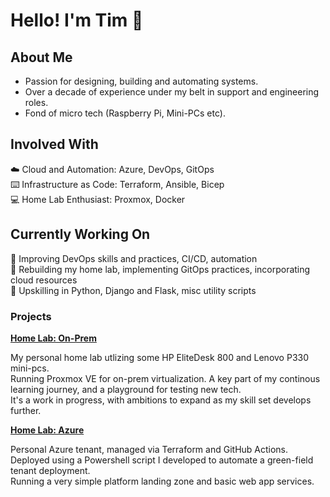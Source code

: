 # Hello! I'm Tim :wave:

## About Me

- Passion for designing, building and automating systems.  
- Over a decade of experience under my belt in support and engineering roles.  
- Fond of micro tech (Raspberry Pi, Mini-PCs etc).

## Involved With

:cloud: Cloud and Automation: Azure, DevOps, GitOps  
:keyboard: Infrastructure as Code: Terraform, Ansible, Bicep  
:computer: Home Lab Enthusiast: Proxmox, Docker

## Currently Working On

:robot: Improving DevOps skills and practices, CI/CD, automation  
:wrench: Rebuilding my home lab, implementing GitOps practices, incorporating cloud resources  
:snake: Upskilling in Python, Django and Flask, misc utility scripts  

### Projects

**[Home Lab: On-Prem](https://github.com/tim-shand/homelab-onprem)**

My personal home lab utlizing some HP EliteDesk 800 and Lenovo P330 mini-pcs.  
Running Proxmox VE for on-prem virtualization. 
A key part of my continous learning journey, and a playground for testing new tech.  
It's a work in progress, with ambitions to expand as my skill set develops further.  

**[Home Lab: Azure](https://github.com/tim-shand/homelab-azure)**

Personal Azure tenant, managed via Terraform and GitHub Actions.  
Deployed using a Powershell script I developed to automate a green-field tenant deployment.  
Running a very simple platform landing zone and basic web app services.  
